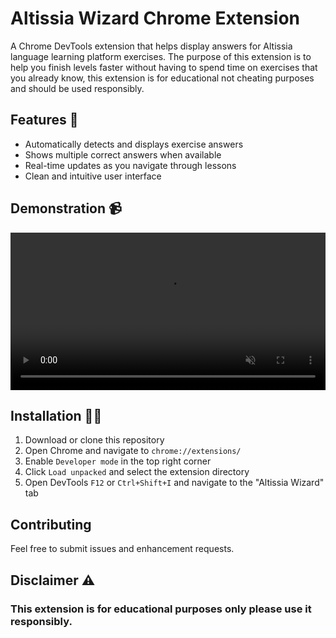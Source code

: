 # Altissia Wizard Chrome Extension

A Chrome DevTools extension that helps display answers for Altissia language learning platform exercises.
The purpose of this extension is to help you finish levels faster without having to spend time on exercises that you already know, this extension is for educational not cheating purposes and should be used responsibly.

## Features 🚀

- Automatically detects and displays exercise answers
- Shows multiple correct answers when available
- Real-time updates as you navigate through lessons
- Clean and intuitive user interface

## Demonstration 📹

<div align="center">
  <video width="100%" controls autoplay loop muted playsinline preload="auto" src="https://mimicapp.web.app/assets/2315645w/altissia-wizard-demo.mp4"></video>
</div>


## Installation 🧙‍♂️

1. Download or clone this repository 
2. Open Chrome and navigate to `chrome://extensions/`
3. Enable `Developer mode` in the top right corner
4. Click `Load unpacked` and select the extension directory
5. Open DevTools `F12` or `Ctrl+Shift+I` and navigate to the "Altissia Wizard" tab

## Contributing

Feel free to submit issues and enhancement requests.

## Disclaimer ⚠️

### This extension is for educational purposes only please use it responsibly.
